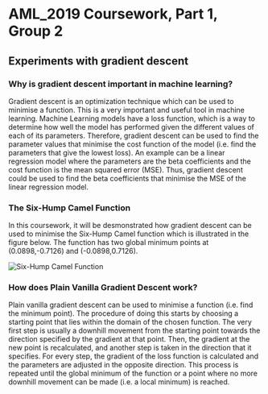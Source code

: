 # AML_2019 Coursework, Part 1, Group 2

## Experiments with gradient descent

### Why is gradient descent important in machine learning?

Gradient descent is an optimization technique which can be used to minimise a function. This is a very important and useful tool in machine learning. Machine Learning models have a loss function, which is a way to determine how well the model has performed given the different values of each of its parameters. Therefore, gradient descent can be used to find the parameter values that minimise the cost function of the model (i.e. find the parameters that give the lowest loss). An example can be a linear regression model where the parameters are the beta coefficients and the cost function is the mean squared error (MSE). Thus, gradient descent could be used to find the beta coefficients that minimise the MSE of the linear regression model.

### The Six-Hump Camel Function

In this coursework, it will be desmonstrated how gradient descent can be used to minimise the Six-Hump Camel function which is illustrated in the figure below. The function has two global minimum points at (0.0898,-0.7126) and (-0.0898,0.7126).

![Six-Hump Camel Function](https://user-images.githubusercontent.com/51288218/61081430-1f71bd80-a41f-11e9-883a-a4b582f3c638.PNG)

### How does Plain Vanilla Gradient Descent work?

Plain vanilla gradient descent can be used to minimise a function (i.e. find the minimum point). The procedure of doing this starts by choosing a starting point that lies within the domain of the chosen function. The very first step is usually a downhill movement from the starting point towards the direction specified by the gradient at that point. Then, the gradient at the new point is recalculated, and another step is taken in the direction that it specifies. For every step, the gradient of the loss function is calculated and the parameters are adjusted in the opposite direction. This process is repeated until the global minimum of the function or a point where no more downhill movement can be made (i.e. a local minimum) is reached.

